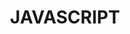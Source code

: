 ---
title: "JAVASCRIPT"
layout: categories
permalink: /categories/javascript
author_profile: true
---